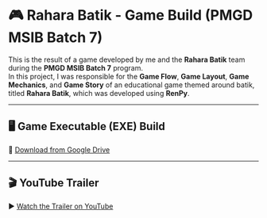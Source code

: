 # 🎮 Rahara Batik - Game Build (PMGD MSIB Batch 7)

This is the result of a game developed by me and the **Rahara Batik** team during the **PMGD MSIB Batch 7** program.  
In this project, I was responsible for the **Game Flow**, **Game Layout**, **Game Mechanics**, and **Game Story** of an educational game themed around batik, titled **Rahara Batik**, which was developed using **RenPy**.

---

## 🖥️ Game Executable (EXE) Build

🔗 [Download from Google Drive](https://drive.google.com/file/d/167SboZbvqBqqvalU_jTdjVjKKCdbzTKg/view?usp=sharing)

---

## 🎬 YouTube Trailer

▶️ [Watch the Trailer on YouTube](https://www.youtube.com/watch?v=ODvBs09ioNk)
